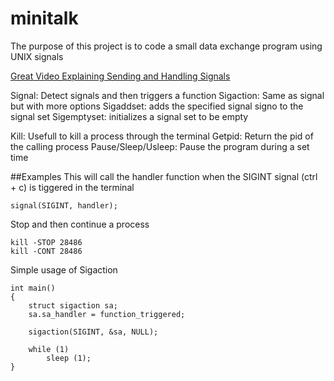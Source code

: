 # minitalk
The purpose of this project is to code a small data exchange program using UNIX signals

[Great Video Explaining Sending and Handling Signals](https://www.youtube.com/watch?v=83M5-NPDeWs)

Signal: Detect signals and then triggers a function
Sigaction: Same as signal but with more options
Sigaddset: adds the specified signal signo to the signal set
Sigemptyset: initializes a signal set to be empty

Kill: Usefull to kill a process through the terminal
Getpid: Return the pid of the calling process
Pause/Sleep/Usleep: Pause the program during a set time

##Examples
This will call the handler function when the SIGINT signal (ctrl + c) is tiggered in the terminal
```
signal(SIGINT, handler);
```
Stop and then continue a process
```
kill -STOP 28486
kill -CONT 28486
```
Simple usage of Sigaction
```
int main()
{
	struct sigaction sa;
	sa.sa_handler = function_triggered;

	sigaction(SIGINT, &sa, NULL);

	while (1)
		sleep (1);
}
```
<!--
Notes:

-->